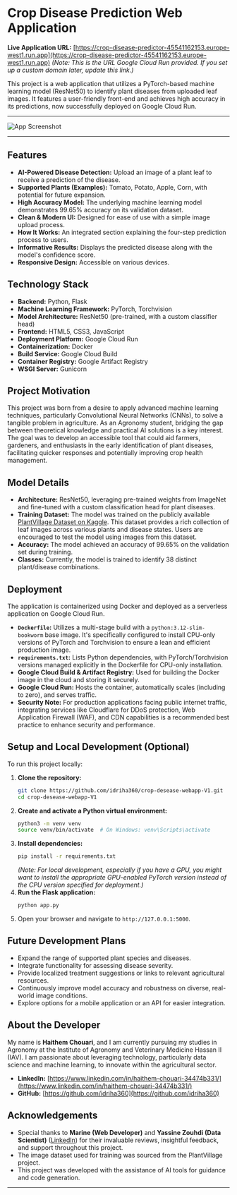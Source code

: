 # Crop Disease Prediction Web Application

**Live Application URL:** [https://crop-disease-predictor-45541162153.europe-west1.run.app](https://crop-disease-predictor-45541162153.europe-west1.run.app)
*(Note: This is the URL Google Cloud Run provided. If you set up a custom domain later, update this link.)*

This project is a web application that utilizes a PyTorch-based machine learning model (ResNet50) to identify plant diseases from uploaded leaf images. It features a user-friendly front-end and achieves high accuracy in its predictions, now successfully deployed on Google Cloud Run.

---



![App Screenshot](./assets/readme_images/app_screenshot.png)


---

## Features

*   **AI-Powered Disease Detection:** Upload an image of a plant leaf to receive a prediction of the disease.
*   **Supported Plants (Examples):** Tomato, Potato, Apple, Corn, with potential for future expansion.
*   **High Accuracy Model:** The underlying machine learning model demonstrates 99.65% accuracy on its validation dataset.
*   **Clean & Modern UI:** Designed for ease of use with a simple image upload process.
*   **How It Works:** An integrated section explaining the four-step prediction process to users.
*   **Informative Results:** Displays the predicted disease along with the model's confidence score.
*   **Responsive Design:** Accessible on various devices.

## Technology Stack

*   **Backend:** Python, Flask
*   **Machine Learning Framework:** PyTorch, Torchvision
*   **Model Architecture:** ResNet50 (pre-trained, with a custom classifier head)
*   **Frontend:** HTML5, CSS3, JavaScript
*   **Deployment Platform:** Google Cloud Run
*   **Containerization:** Docker
*   **Build Service:** Google Cloud Build
*   **Container Registry:** Google Artifact Registry
*   **WSGI Server:** Gunicorn

## Project Motivation

This project was born from a desire to apply advanced machine learning techniques, particularly Convolutional Neural Networks (CNNs), to solve a tangible problem in agriculture. As an Agronomy student, bridging the gap between theoretical knowledge and practical AI solutions is a key interest. The goal was to develop an accessible tool that could aid farmers, gardeners, and enthusiasts in the early identification of plant diseases, facilitating quicker responses and potentially improving crop health management.

## Model Details

*   **Architecture:** ResNet50, leveraging pre-trained weights from ImageNet and fine-tuned with a custom classification head for plant diseases.
*   **Training Dataset:** The model was trained on the publicly available [PlantVillage Dataset on Kaggle](https://www.kaggle.com/datasets/abdallahalidev/plantvillage-dataset). This dataset provides a rich collection of leaf images across various plants and disease states. Users are encouraged to test the model using images from this dataset.
*   **Accuracy:** The model achieved an accuracy of 99.65% on the validation set during training.
*   **Classes:** Currently, the model is trained to identify 38 distinct plant/disease combinations.

## Deployment

The application is containerized using Docker and deployed as a serverless application on Google Cloud Run.

*   **`Dockerfile`:** Utilizes a multi-stage build with a `python:3.12-slim-bookworm` base image. It's specifically configured to install CPU-only versions of PyTorch and Torchvision to ensure a lean and efficient production image.
*   **`requirements.txt`:** Lists Python dependencies, with PyTorch/Torchvision versions managed explicitly in the Dockerfile for CPU-only installation.
*   **Google Cloud Build & Artifact Registry:** Used for building the Docker image in the cloud and storing it securely.
*   **Google Cloud Run:** Hosts the container, automatically scales (including to zero), and serves traffic.
*   **Security Note:** For production applications facing public internet traffic, integrating services like Cloudflare for DDoS protection, Web Application Firewall (WAF), and CDN capabilities is a recommended best practice to enhance security and performance.

## Setup and Local Development (Optional)

To run this project locally:

1.  **Clone the repository:**
    ```bash
    git clone https://github.com/idriha360/crop-desease-webapp-V1.git
    cd crop-desease-webapp-V1
    ```
2.  **Create and activate a Python virtual environment:**
    ```bash
    python3 -m venv venv
    source venv/bin/activate  # On Windows: venv\Scripts\activate
    ```
3.  **Install dependencies:**
    ```bash
    pip install -r requirements.txt
    ```
    *(Note: For local development, especially if you have a GPU, you might want to install the appropriate GPU-enabled PyTorch version instead of the CPU version specified for deployment.)*
4.  **Run the Flask application:**
    ```bash
    python app.py
    ```
5.  Open your browser and navigate to `http://127.0.0.1:5000`.

## Future Development Plans

*   Expand the range of supported plant species and diseases.
*   Integrate functionality for assessing disease severity.
*   Provide localized treatment suggestions or links to relevant agricultural resources.
*   Continuously improve model accuracy and robustness on diverse, real-world image conditions.
*   Explore options for a mobile application or an API for easier integration.

## About the Developer

My name is **Haithem Chouari**, and I am currently pursuing my studies in Agronomy at the Institute of Agronomy and Veterinary Medicine Hassan II (IAV). I am passionate about leveraging technology, particularly data science and machine learning, to innovate within the agricultural sector.

*   **LinkedIn:** [https://www.linkedin.com/in/haithem-chouari-34474b331/](https://www.linkedin.com/in/haithem-chouari-34474b331/)
*   **GitHub:** [https://github.com/idriha360](https://github.com/idriha360)

## Acknowledgements

*   Special thanks to **Marine (Web Developer)** and **Yassine Zouhdi (Data Scientist)** ([LinkedIn](https://www.linkedin.com/in/yassine-zouhdi-a63509210/)) for their invaluable reviews, insightful feedback, and support throughout this project.
*   The image dataset used for training was sourced from the PlantVillage project.
*   This project was developed with the assistance of AI tools for guidance and code generation.

---